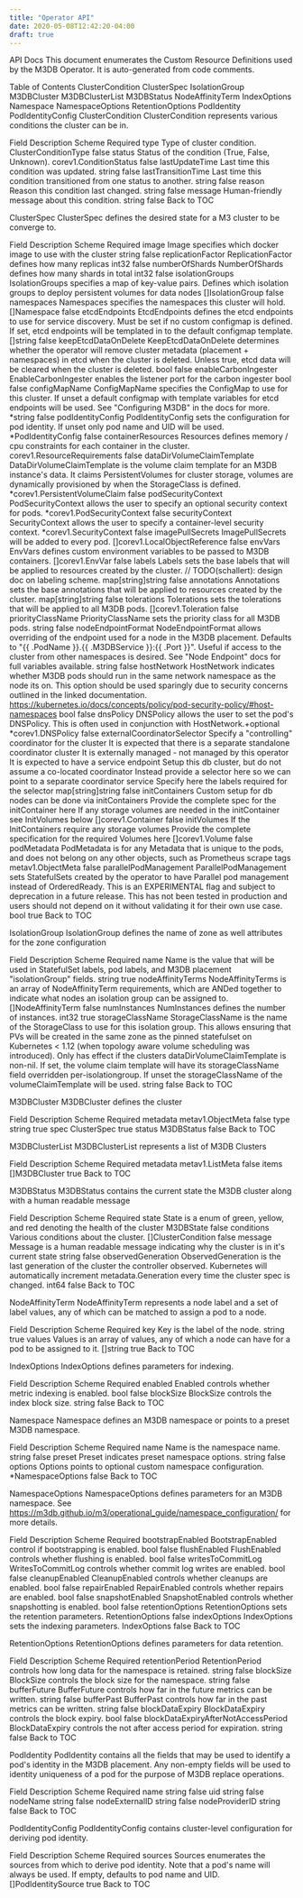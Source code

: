 ```yaml
---
title: "Operator API"
date: 2020-05-08T12:42:20-04:00
draft: true
---
```


API Docs
This document enumerates the Custom Resource Definitions used by the M3DB Operator. It is auto-generated from code comments.

Table of Contents
ClusterCondition
ClusterSpec
IsolationGroup
M3DBCluster
M3DBClusterList
M3DBStatus
NodeAffinityTerm
IndexOptions
Namespace
NamespaceOptions
RetentionOptions
PodIdentity
PodIdentityConfig
ClusterCondition
ClusterCondition represents various conditions the cluster can be in.

Field	Description	Scheme	Required
type	Type of cluster condition.	ClusterConditionType	false
status	Status of the condition (True, False, Unknown).	corev1.ConditionStatus	false
lastUpdateTime	Last time this condition was updated.	string	false
lastTransitionTime	Last time this condition transitioned from one status to another.	string	false
reason	Reason this condition last changed.	string	false
message	Human-friendly message about this condition.	string	false
Back to TOC

ClusterSpec
ClusterSpec defines the desired state for a M3 cluster to be converge to.

Field	Description	Scheme	Required
image	Image specifies which docker image to use with the cluster	string	false
replicationFactor	ReplicationFactor defines how many replicas	int32	false
numberOfShards	NumberOfShards defines how many shards in total	int32	false
isolationGroups	IsolationGroups specifies a map of key-value pairs. Defines which isolation groups to deploy persistent volumes for data nodes	[]IsolationGroup	false
namespaces	Namespaces specifies the namespaces this cluster will hold.	[]Namespace	false
etcdEndpoints	EtcdEndpoints defines the etcd endpoints to use for service discovery. Must be set if no custom configmap is defined. If set, etcd endpoints will be templated in to the default configmap template.	[]string	false
keepEtcdDataOnDelete	KeepEtcdDataOnDelete determines whether the operator will remove cluster metadata (placement + namespaces) in etcd when the cluster is deleted. Unless true, etcd data will be cleared when the cluster is deleted.	bool	false
enableCarbonIngester	EnableCarbonIngester enables the listener port for the carbon ingester	bool	false
configMapName	ConfigMapName specifies the ConfigMap to use for this cluster. If unset a default configmap with template variables for etcd endpoints will be used. See \"Configuring M3DB\" in the docs for more.	*string	false
podIdentityConfig	PodIdentityConfig sets the configuration for pod identity. If unset only pod name and UID will be used.	*PodIdentityConfig	false
containerResources	Resources defines memory / cpu constraints for each container in the cluster.	corev1.ResourceRequirements	false
dataDirVolumeClaimTemplate	DataDirVolumeClaimTemplate is the volume claim template for an M3DB instance's data. It claims PersistentVolumes for cluster storage, volumes are dynamically provisioned by when the StorageClass is defined.	*corev1.PersistentVolumeClaim	false
podSecurityContext	PodSecurityContext allows the user to specify an optional security context for pods.	*corev1.PodSecurityContext	false
securityContext	SecurityContext allows the user to specify a container-level security context.	*corev1.SecurityContext	false
imagePullSecrets	ImagePullSecrets will be added to every pod.	[]corev1.LocalObjectReference	false
envVars	EnvVars defines custom environment variables to be passed to M3DB containers.	[]corev1.EnvVar	false
labels	Labels sets the base labels that will be applied to resources created by the cluster. // TODO(schallert): design doc on labeling scheme.	map[string]string	false
annotations	Annotations sets the base annotations that will be applied to resources created by the cluster.	map[string]string	false
tolerations	Tolerations sets the tolerations that will be applied to all M3DB pods.	[]corev1.Toleration	false
priorityClassName	PriorityClassName sets the priority class for all M3DB pods.	string	false
nodeEndpointFormat	NodeEndpointFormat allows overriding of the endpoint used for a node in the M3DB placement. Defaults to \"{{ .PodName }}.{{ .M3DBService }}:{{ .Port }}\". Useful if access to the cluster from other namespaces is desired. See \"Node Endpoint\" docs for full variables available.	string	false
hostNetwork	HostNetwork indicates whether M3DB pods should run in the same network namespace as the node its on. This option should be used sparingly due to security concerns outlined in the linked documentation. https://kubernetes.io/docs/concepts/policy/pod-security-policy/#host-namespaces	bool	false
dnsPolicy	DNSPolicy allows the user to set the pod's DNSPolicy. This is often used in conjunction with HostNetwork.+optional	*corev1.DNSPolicy	false
externalCoordinatorSelector	Specify a \"controlling\" coordinator for the cluster It is expected that there is a separate standalone coordinator cluster It is externally managed - not managed by this operator It is expected to have a service endpoint Setup this db cluster, but do not assume a co-located coordinator Instead provide a selector here so we can point to a separate coordinator service Specify here the labels required for the selector	map[string]string	false
initContainers	Custom setup for db nodes can be done via initContainers Provide the complete spec for the initContainer here If any storage volumes are needed in the initContainer see InitVolumes below	[]corev1.Container	false
initVolumes	If the InitContainers require any storage volumes Provide the complete specification for the required Volumes here	[]corev1.Volume	false
podMetadata	PodMetadata is for any Metadata that is unique to the pods, and does not belong on any other objects, such as Prometheus scrape tags	metav1.ObjectMeta	false
parallelPodManagement	ParallelPodManagement sets StatefulSets created by the operator to have Parallel pod management instead of OrderedReady. This is an EXPERIMENTAL flag and subject to deprecation in a future release. This has not been tested in production and users should not depend on it without validating it for their own use case.	bool	true
Back to TOC

IsolationGroup
IsolationGroup defines the name of zone as well attributes for the zone configuration

Field	Description	Scheme	Required
name	Name is the value that will be used in StatefulSet labels, pod labels, and M3DB placement \"isolationGroup\" fields.	string	true
nodeAffinityTerms	NodeAffinityTerms is an array of NodeAffinityTerm requirements, which are ANDed together to indicate what nodes an isolation group can be assigned to.	[]NodeAffinityTerm	false
numInstances	NumInstances defines the number of instances.	int32	true
storageClassName	StorageClassName is the name of the StorageClass to use for this isolation group. This allows ensuring that PVs will be created in the same zone as the pinned statefulset on Kubernetes < 1.12 (when topology aware volume scheduling was introduced). Only has effect if the clusters dataDirVolumeClaimTemplate is non-nil. If set, the volume claim template will have its storageClassName field overridden per-isolationgroup. If unset the storageClassName of the volumeClaimTemplate will be used.	string	false
Back to TOC

M3DBCluster
M3DBCluster defines the cluster

Field	Description	Scheme	Required
metadata		metav1.ObjectMeta	false
type		string	true
spec		ClusterSpec	true
status		M3DBStatus	false
Back to TOC

M3DBClusterList
M3DBClusterList represents a list of M3DB Clusters

Field	Description	Scheme	Required
metadata		metav1.ListMeta	false
items		[]M3DBCluster	true
Back to TOC

M3DBStatus
M3DBStatus contains the current state the M3DB cluster along with a human readable message

Field	Description	Scheme	Required
state	State is a enum of green, yellow, and red denoting the health of the cluster	M3DBState	false
conditions	Various conditions about the cluster.	[]ClusterCondition	false
message	Message is a human readable message indicating why the cluster is in it's current state	string	false
observedGeneration	ObservedGeneration is the last generation of the cluster the controller observed. Kubernetes will automatically increment metadata.Generation every time the cluster spec is changed.	int64	false
Back to TOC

NodeAffinityTerm
NodeAffinityTerm represents a node label and a set of label values, any of which can be matched to assign a pod to a node.

Field	Description	Scheme	Required
key	Key is the label of the node.	string	true
values	Values is an array of values, any of which a node can have for a pod to be assigned to it.	[]string	true
Back to TOC

IndexOptions
IndexOptions defines parameters for indexing.

Field	Description	Scheme	Required
enabled	Enabled controls whether metric indexing is enabled.	bool	false
blockSize	BlockSize controls the index block size.	string	false
Back to TOC

Namespace
Namespace defines an M3DB namespace or points to a preset M3DB namespace.

Field	Description	Scheme	Required
name	Name is the namespace name.	string	false
preset	Preset indicates preset namespace options.	string	false
options	Options points to optional custom namespace configuration.	*NamespaceOptions	false
Back to TOC

NamespaceOptions
NamespaceOptions defines parameters for an M3DB namespace. See https://m3db.github.io/m3/operational_guide/namespace_configuration/ for more details.

Field	Description	Scheme	Required
bootstrapEnabled	BootstrapEnabled control if bootstrapping is enabled.	bool	false
flushEnabled	FlushEnabled controls whether flushing is enabled.	bool	false
writesToCommitLog	WritesToCommitLog controls whether commit log writes are enabled.	bool	false
cleanupEnabled	CleanupEnabled controls whether cleanups are enabled.	bool	false
repairEnabled	RepairEnabled controls whether repairs are enabled.	bool	false
snapshotEnabled	SnapshotEnabled controls whether snapshotting is enabled.	bool	false
retentionOptions	RetentionOptions sets the retention parameters.	RetentionOptions	false
indexOptions	IndexOptions sets the indexing parameters.	IndexOptions	false
Back to TOC

RetentionOptions
RetentionOptions defines parameters for data retention.

Field	Description	Scheme	Required
retentionPeriod	RetentionPeriod controls how long data for the namespace is retained.	string	false
blockSize	BlockSize controls the block size for the namespace.	string	false
bufferFuture	BufferFuture controls how far in the future metrics can be written.	string	false
bufferPast	BufferPast controls how far in the past metrics can be written.	string	false
blockDataExpiry	BlockDataExpiry controls the block expiry.	bool	false
blockDataExpiryAfterNotAccessPeriod	BlockDataExpiry controls the not after access period for expiration.	string	false
Back to TOC

PodIdentity
PodIdentity contains all the fields that may be used to identify a pod's identity in the M3DB placement. Any non-empty fields will be used to identity uniqueness of a pod for the purpose of M3DB replace operations.

Field	Description	Scheme	Required
name		string	false
uid		string	false
nodeName		string	false
nodeExternalID		string	false
nodeProviderID		string	false
Back to TOC

PodIdentityConfig
PodIdentityConfig contains cluster-level configuration for deriving pod identity.

Field	Description	Scheme	Required
sources	Sources enumerates the sources from which to derive pod identity. Note that a pod's name will always be used. If empty, defaults to pod name and UID.	[]PodIdentitySource	true
Back to TOC